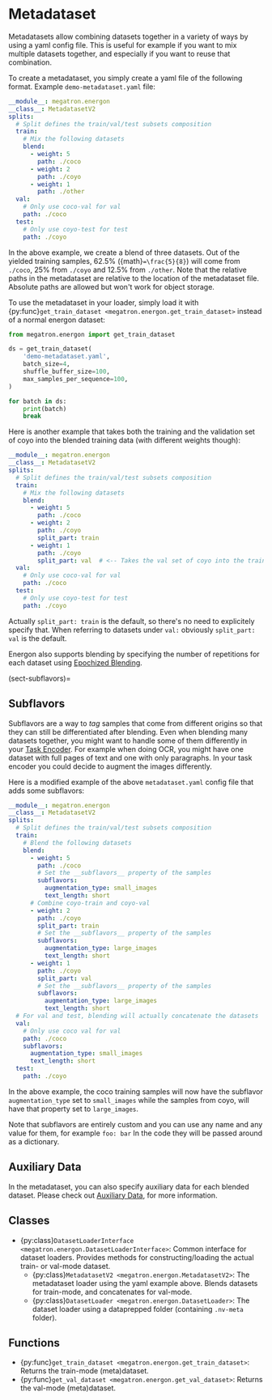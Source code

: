 <!--- Copyright (c) 2025, NVIDIA CORPORATION.
SPDX-License-Identifier: BSD-3-Clause -->

# Metadataset

Metadatasets allow combining datasets together in a variety of ways by using a yaml config file.
This is useful for example if you want to mix multiple datasets together, and especially if you want to reuse that combination.

To create a metadataset, you simply create a yaml file of the following format.
Example `demo-metadataset.yaml` file:

```yaml
__module__: megatron.energon
__class__: MetadatasetV2
splits:
  # Split defines the train/val/test subsets composition 
  train:
    # Mix the following datasets
    blend:
      - weight: 5
        path: ./coco
      - weight: 2
        path: ./coyo
      - weight: 1
        path: ./other
  val:
    # Only use coco-val for val
    path: ./coco
  test:
    # Only use coyo-test for test
    path: ./coyo
```


In the above example, we create a blend of three datasets. Out of the yielded training samples, 62.5% ({math}`=\frac{5}{8}`) will come from `./coco`, 25% from `./coyo` and 12.5% from `./other`.
Note that the relative paths in the metadataset are relative to the location of the metadataset file. Absolute paths are allowed but won't work for object storage.

To use the metadataset in your loader, simply load it with {py:func}`get_train_dataset <megatron.energon.get_train_dataset>` instead of a normal energon dataset:
```python
from megatron.energon import get_train_dataset

ds = get_train_dataset(
    'demo-metadataset.yaml',
    batch_size=4,
    shuffle_buffer_size=100,
    max_samples_per_sequence=100,
)

for batch in ds:
    print(batch)
    break

```

Here is another example that takes both the training and the validation set of coyo into the blended training data (with different weights though):

```yaml
__module__: megatron.energon
__class__: MetadatasetV2
splits:
  # Split defines the train/val/test subsets composition 
  train:
    # Mix the following datasets
    blend:
      - weight: 5
        path: ./coco
      - weight: 2
        path: ./coyo
        split_part: train
      - weight: 1
        path: ./coyo
        split_part: val  # <-- Takes the val set of coyo into the train split
  val:
    # Only use coco-val for val
    path: ./coco
  test:
    # Only use coyo-test for test
    path: ./coyo
```

Actually `split_part: train` is the default, so there's no need to explicitely specify that.
When referring to datasets under `val:` obviously `split_part: val` is the default.

Energon also supports blending by specifying the number of repetitions for each dataset using [Epochized Blending](../advanced/epochized_blending).

(sect-subflavors)=
## Subflavors

Subflavors are a way to *tag* samples that come from different origins so that they can still be differentiated after blending.
Even when blending many datasets together, you might want to handle some of them differently in your [Task Encoder](task_encoder).
For example when doing OCR, you might have one dataset with full pages of text and one with only paragraphs. In your task encoder you could decide to augment the images differently.

Here is a modified example of the above `metadataset.yaml` config file that adds some subflavors:
```yaml
__module__: megatron.energon
__class__: MetadatasetV2
splits:
  # Split defines the train/val/test subsets composition 
  train:
    # Blend the following datasets
    blend:
      - weight: 5
        path: ./coco
        # Set the __subflavors__ property of the samples
        subflavors:
          augmentation_type: small_images
          text_length: short
      # Combine coyo-train and coyo-val
      - weight: 2
        path: ./coyo
        split_part: train
        # Set the __subflavors__ property of the samples
        subflavors:
          augmentation_type: large_images
          text_length: short
      - weight: 1
        path: ./coyo
        split_part: val
        # Set the __subflavors__ property of the samples
        subflavors:
          augmentation_type: large_images
          text_length: short
  # For val and test, blending will actually concatenate the datasets
  val:
    # Only use coco val for val
    path: ./coco
    subflavors:
      augmentation_type: small_images
      text_length: short
  test:
    path: ./coyo
```

In the above example, the coco training samples will now have the subflavor `augmentation_type` set to `small_images` while the samples from coyo, will have that property set to `large_images`.

Note that subflavors are entirely custom and you can use any name and any value for them, for example `foo: bar`
In the code they will be passed around as a dictionary.

## Auxiliary Data

In the metadataset, you can also specify auxiliary data for each blended dataset.
Please check out [Auxiliary Data](aux-data), for more information.

## Classes
* {py:class}`DatasetLoaderInterface <megatron.energon.DatasetLoaderInterface>`: Common interface for dataset loaders. Provides methods for constructing/loading the actual train- or val-mode dataset.
  * {py:class}`MetadatasetV2 <megatron.energon.MetadatasetV2>`: The metadataset loader using the yaml example above. Blends datasets for train-mode, and concatenates for val-mode.
  * {py:class}`DatasetLoader <megatron.energon.DatasetLoader>`: The dataset loader using a dataprepped folder (containing `.nv-meta` folder).

## Functions
* {py:func}`get_train_dataset <megatron.energon.get_train_dataset>`: Returns the train-mode (meta)dataset.
* {py:func}`get_val_dataset <megatron.energon.get_val_dataset>`: Returns the val-mode (meta)dataset.
